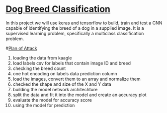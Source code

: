 # <u>Dog Breed Classification</u>
In this project we will use keras and tensorflow to build, train and test a CNN capable of identifying the breed of a dog in a supplied image. 
It is a supervised learning problem, specifically a multiclass classification problem.


#<u>Plan of Attack</u>
1. loading the data from kaagle
2. load labels csv for labels that contain image ID and breed
3. checking the breed count
4. one hot encoding on labels data prediction column
5. load the images, convert them to an array and normalize them
6. checked the shape and size of the X and Y data
7. building the model network architechture
8. split the data and fit it into the model and create an accuracy plot
9. evaluate the model for accuracy score
10. using the model for prediction
